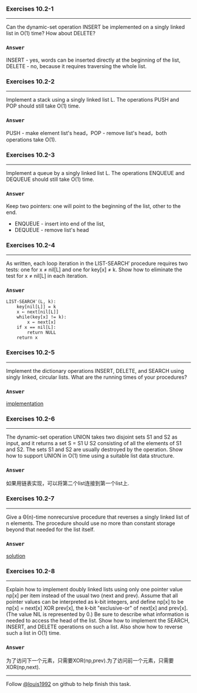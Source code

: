### Exercises 10.2-1
***
Can the dynamic-set operation INSERT be implemented on a singly linked list in O(1) time? How about DELETE?


### `Answer`
INSERT - yes, words can be inserted directly at the beginning of the list, DELETE - no, because it requires traversing the whole list.


### Exercises 10.2-2
***
Implement a stack using a singly linked list L. The operations PUSH and POP should still
take O(1) time.

### `Answer`
PUSH - make element list's head，POP - remove list's head，both operations take O(1).

### Exercises 10.2-3
***
Implement a queue by a singly linked list L. The operations ENQUEUE and DEQUEUE
should still take O(1) time.

### `Answer`

Keep two pointers: one will point to the beginning of the list, other to the end.

* ENQUEUE - insert into end of the list,
* DEQUEUE - remove list's head

### Exercises 10.2-4
***
As written, each loop iteration in the LIST-SEARCH′ procedure requires two tests: one for x ≠
nil[L] and one for key[x] ≠ k. Show how to eliminate the test for x ≠ nil[L] in each iteration.

### `Answer`

	LIST-SEARCH′(L, k):
		key[nil[L]] = k
		x ← next[nil[L]]
		while(key[x] != k):
			x ← next[x]
		if x == nil[L]:
			return NULL
		return x


### Exercises 10.2-5
***
Implement the dictionary operations INSERT, DELETE, and SEARCH using singly linked, circular lists. What are the running times of your procedures?

### `Answer`
[implementation](./exercise_code/dict.cpp)

### Exercises 10.2-6
***
The dynamic-set operation UNION takes two disjoint sets S1 and S2 as input, and it returns a set S = S1 U S2 consisting of all the elements of S1 and S2. The sets S1 and S2 are usually destroyed by the operation. Show how to support UNION in O(1) time using a suitable list data structure.

### `Answer`
如果用链表实现，可以将第二个list连接到第一个list上.

### Exercises 10.2-7
***
Give a Θ(n)-time nonrecursive procedure that reverses a singly linked list of n elements. The procedure should use no more than constant storage beyond that needed for the list itself.

### `Answer`
[solution](https://github.com/gzc/leetcode/blob/master/cpp/201-210/Reverse%20Linked%20List.cpp)

### Exercises 10.2-8
***
Explain how to implement doubly linked lists using only one pointer value np[x] per item instead of the usual two (next and prev). Assume that all pointer values can be interpreted as k-bit integers, and define np[x] to be np[x] = next[x] XOR prev[x], the k-bit "exclusive-or" of next[x] and prev[x]. (The value NIL is represented by 0.) Be sure to describe what information is needed to access the head of the list. Show how to implement the SEARCH, INSERT, and DELETE operations on such a list. Also show how to reverse such a list in O(1) time.

### `Answer`
为了访问下一个元素，只需要XOR(np,prev).为了访问前一个元素，只需要XOR(np,next).


***
Follow [@louis1992](https://github.com/gzc) on github to help finish this task.

